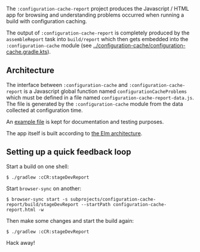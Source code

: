 The `:configuration-cache-report` project produces the Javascript / HTML
app for browsing and understanding problems occurred when running a
build with configuration caching.

The output of `:configuration-cache-report` is completely produced by the
`assembleReport` task into `build/report` which then gets
embedded into the `:configuration-cache` module (see
[../configuration-cache/configuration-cache.gradle.kts](../configuration-cache/configuration-cache.gradle.kts)).

## Architecture

The interface between `:configuration-cache` and
`:configuration-cache-report` is a Javascript global function named
`configurationCacheProblems` which must be defined in a file named
`configuration-cache-report-data.js`. The file is generated by the
`:configuration-cache` module from the data collected at configuration
time.

An [example file](./src/main/resources/configuration-cache-report-data.js)
is kept for documentation and testing purposes.

The app itself is built according to [the Elm
architecture](https://guide.elm-lang.org/architecture/).

## Setting up a quick feedback loop

Start a build on one shell:

    $ ./gradlew :cCR:stageDevReport

Start `browser-sync` on another:

    $ browser-sync start -s subprojects/configuration-cache-report/build/stageDevReport --startPath configuration-cache-report.html -w
    
Then make some changes and start the build again:

    $ ./gradlew :cCR:stageDevReport

Hack away!
